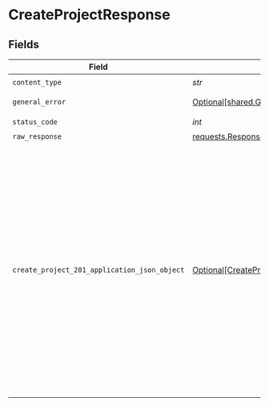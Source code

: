 # CreateProjectResponse


## Fields

| Field                                                                                                                                                                                                                                                 | Type                                                                                                                                                                                                                                                  | Required                                                                                                                                                                                                                                              | Description                                                                                                                                                                                                                                           |
| ----------------------------------------------------------------------------------------------------------------------------------------------------------------------------------------------------------------------------------------------------- | ----------------------------------------------------------------------------------------------------------------------------------------------------------------------------------------------------------------------------------------------------- | ----------------------------------------------------------------------------------------------------------------------------------------------------------------------------------------------------------------------------------------------------- | ----------------------------------------------------------------------------------------------------------------------------------------------------------------------------------------------------------------------------------------------------- |
| `content_type`                                                                                                                                                                                                                                        | *str*                                                                                                                                                                                                                                                 | :heavy_check_mark:                                                                                                                                                                                                                                    | N/A                                                                                                                                                                                                                                                   |
| `general_error`                                                                                                                                                                                                                                       | [Optional[shared.GeneralError]](../../models/shared/generalerror.md)                                                                                                                                                                                  | :heavy_minus_sign:                                                                                                                                                                                                                                    | General Error                                                                                                                                                                                                                                         |
| `status_code`                                                                                                                                                                                                                                         | *int*                                                                                                                                                                                                                                                 | :heavy_check_mark:                                                                                                                                                                                                                                    | N/A                                                                                                                                                                                                                                                   |
| `raw_response`                                                                                                                                                                                                                                        | [requests.Response](https://requests.readthedocs.io/en/latest/api/#requests.Response)                                                                                                                                                                 | :heavy_minus_sign:                                                                                                                                                                                                                                    | N/A                                                                                                                                                                                                                                                   |
| `create_project_201_application_json_object`                                                                                                                                                                                                          | [Optional[CreateProject201ApplicationJSON]](../../models/operations/createproject201applicationjson.md)                                                                                                                                               | :heavy_minus_sign:                                                                                                                                                                                                                                    | Created a project.<br/>The project includes a connection URI with a database, password, and role.<br/>At least one non-protected role is created with a password.<br/>Wait until the operations are finished before attempting to connect to a project database.<br/> |